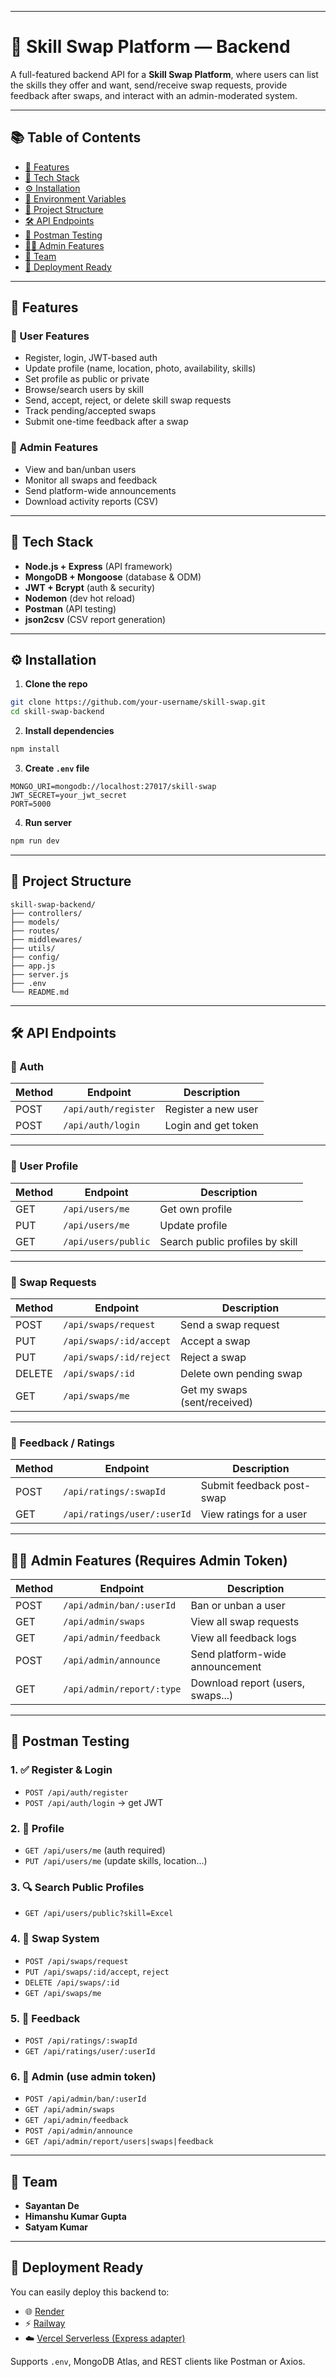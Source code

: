 
---

# 🔄 Skill Swap Platform — Backend

A full-featured backend API for a **Skill Swap Platform**, where users can list the skills they offer and want, send/receive swap requests, provide feedback after swaps, and interact with an admin-moderated system.

---

## 📚 Table of Contents

- [📌 Features](#-features)
- [🧰 Tech Stack](#-tech-stack)
- [⚙️ Installation](#️-installation)
- [🔐 Environment Variables](#-environment-variables)
- [📂 Project Structure](#-project-structure)
- [🛠️ API Endpoints](#️-api-endpoints)
- [🧪 Postman Testing](#-postman-testing)
- [👨‍💻 Admin Features](#-admin-features)
- [👥 Team](#-team)
- [🚀 Deployment Ready](#-deployment-ready)

---

## 📌 Features

### 👤 User Features
- Register, login, JWT-based auth
- Update profile (name, location, photo, availability, skills)
- Set profile as public or private
- Browse/search users by skill
- Send, accept, reject, or delete skill swap requests
- Track pending/accepted swaps
- Submit one-time feedback after a swap

### 👮 Admin Features
- View and ban/unban users
- Monitor all swaps and feedback
- Send platform-wide announcements
- Download activity reports (CSV)

---

## 🧰 Tech Stack

- **Node.js + Express** (API framework)
- **MongoDB + Mongoose** (database & ODM)
- **JWT + Bcrypt** (auth & security)
- **Nodemon** (dev hot reload)
- **Postman** (API testing)
- **json2csv** (CSV report generation)

---

## ⚙️ Installation

1. **Clone the repo**
```bash
git clone https://github.com/your-username/skill-swap.git
cd skill-swap-backend
````

2. **Install dependencies**

```bash
npm install
```

3. **Create `.env` file**

```env
MONGO_URI=mongodb://localhost:27017/skill-swap
JWT_SECRET=your_jwt_secret
PORT=5000
```

4. **Run server**

```bash
npm run dev
```

---

## 📂 Project Structure

```
skill-swap-backend/
├── controllers/
├── models/
├── routes/
├── middlewares/
├── utils/
├── config/
├── app.js
├── server.js
├── .env
└── README.md
```

---

## 🛠️ API Endpoints

### 🔐 Auth

| Method | Endpoint             | Description         |
| ------ | -------------------- | ------------------- |
| POST   | `/api/auth/register` | Register a new user |
| POST   | `/api/auth/login`    | Login and get token |

---

### 👤 User Profile

| Method | Endpoint            | Description                     |
| ------ | ------------------- | ------------------------------- |
| GET    | `/api/users/me`     | Get own profile                 |
| PUT    | `/api/users/me`     | Update profile                  |
| GET    | `/api/users/public` | Search public profiles by skill |

---

### 🔄 Swap Requests

| Method | Endpoint                | Description                  |
| ------ | ----------------------- | ---------------------------- |
| POST   | `/api/swaps/request`    | Send a swap request          |
| PUT    | `/api/swaps/:id/accept` | Accept a swap                |
| PUT    | `/api/swaps/:id/reject` | Reject a swap                |
| DELETE | `/api/swaps/:id`        | Delete own pending swap      |
| GET    | `/api/swaps/me`         | Get my swaps (sent/received) |

---

### 🌟 Feedback / Ratings

| Method | Endpoint                    | Description               |
| ------ | --------------------------- | ------------------------- |
| POST   | `/api/ratings/:swapId`      | Submit feedback post-swap |
| GET    | `/api/ratings/user/:userId` | View ratings for a user   |

---

## 👨‍💻 Admin Features (Requires Admin Token)

| Method | Endpoint                  | Description                       |
| ------ | ------------------------- | --------------------------------- |
| POST   | `/api/admin/ban/:userId`  | Ban or unban a user               |
| GET    | `/api/admin/swaps`        | View all swap requests            |
| GET    | `/api/admin/feedback`     | View all feedback logs            |
| POST   | `/api/admin/announce`     | Send platform-wide announcement   |
| GET    | `/api/admin/report/:type` | Download report (users, swaps...) |

---

## 🧪 Postman Testing

### 1. ✅ Register & Login

* `POST /api/auth/register`
* `POST /api/auth/login` → get JWT

### 2. 👤 Profile

* `GET /api/users/me` (auth required)
* `PUT /api/users/me` (update skills, location...)

### 3. 🔍 Search Public Profiles

* `GET /api/users/public?skill=Excel`

### 4. 🤝 Swap System

* `POST /api/swaps/request`
* `PUT /api/swaps/:id/accept`, `reject`
* `DELETE /api/swaps/:id`
* `GET /api/swaps/me`

### 5. 🌟 Feedback

* `POST /api/ratings/:swapId`
* `GET /api/ratings/user/:userId`

### 6. 👮 Admin (use admin token)

* `POST /api/admin/ban/:userId`
* `GET /api/admin/swaps`
* `GET /api/admin/feedback`
* `POST /api/admin/announce`
* `GET /api/admin/report/users|swaps|feedback`

---

## 👥 Team

* **Sayantan De**
* **Himanshu Kumar Gupta**
* **Satyam Kumar**

---

## 🚀 Deployment Ready

You can easily deploy this backend to:

* 🌐 [Render](https://render.com)
* ⚡ [Railway](https://railway.app)
* ☁️ [Vercel Serverless (Express adapter)](https://vercel.com)

Supports `.env`, MongoDB Atlas, and REST clients like Postman or Axios.


